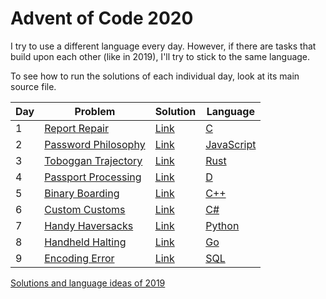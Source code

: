 # Advent of Code 2020

I try to use a different language every day. However, if there are tasks that build upon each other (like in 2019), I'll try to stick to the same language.

To see how to run the solutions of each individual day, look at its main source file.

| Day | Problem                                                    | Solution   | Language                                                              |
|-----|------------------------------------------------------------|------------|-----------------------------------------------------------------------|
| 1   | [Report Repair](https://adventofcode.com/2020/day/1)       | [Link](01) | [C](https://en.wikipedia.org/wiki/C_(programming_language))           |
| 2   | [Password Philosophy](https://adventofcode.com/2020/day/2) | [Link](02) | [JavaScript](https://en.wikipedia.org/wiki/JavaScript)                |
| 3   | [Toboggan Trajectory](https://adventofcode.com/2020/day/3) | [Link](03) | [Rust](https://en.wikipedia.org/wiki/Rust_(programming_language))     |
| 4   | [Passport Processing](https://adventofcode.com/2020/day/4) | [Link](04) | [D](https://en.wikipedia.org/wiki/D_(programming_language))           |
| 5   | [Binary Boarding](https://adventofcode.com/2020/day/5)     | [Link](05) | [C++](https://en.wikipedia.org/wiki/C++)                              |
| 6   | [Custom Customs](https://adventofcode.com/2020/day/6)      | [Link](06) | [C#](https://en.wikipedia.org/wiki/C-Sharp)                           |
| 7   | [Handy Haversacks](https://adventofcode.com/2020/day/7)    | [Link](07) | [Python](https://en.wikipedia.org/wiki/Python_(programming_language)) |
| 8   | [Handheld Halting](https://adventofcode.com/2020/day/8)    | [Link](08) | [Go](https://en.wikipedia.org/wiki/Go_(programming_language))         |
| 9   | [Encoding Error](https://adventofcode.com/2020/day/9)      | [Link](09) | [SQL](https://en.wikipedia.org/wiki/SQLite)                           |

[Solutions and language ideas of 2019](https://github.com/nikeee/advent-of-code-2019)
